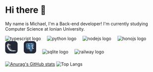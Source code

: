 # Hi there 👋

My name is Michael, I'm a Back-end developer! I'm currently studying Computer Science at Ionian University.

<div align="left">
  <img src="https://skillicons.dev/icons?i=ts" height="40" alt="typescript logo"  />
  <img width="12" />
  <img src="https://skillicons.dev/icons?i=py" height="40" alt="python logo"  />
  <img width="12" />
  <img src="https://skillicons.dev/icons?i=nodejs" height="40" alt="nodejs logo"  />
  <img width="12" />
  <img src="https://avatars.githubusercontent.com/u/98495527?s=200&v=4" height="40" alt="honojs logo"  />
  <img width="12" />
  <img src="https://github.com/tandpfun/skill-icons/raw/main/icons/Flask-Dark.svg" height="40" alt="flask logo"  />
  <img width="12" />
  <img src="https://github.com/tandpfun/skill-icons/raw/main/icons/PostgreSQL-Dark.svg" height="40" alt="postgresql logo"  />
  <img width="12" />
  <img src="https://cdn.jsdelivr.net/gh/devicons/devicon/icons/sqlite/sqlite-original.svg" height="40" alt="sqlite logo"  />
  <img width="12" />
  <img src="https://avatars.githubusercontent.com/u/66716858?s=200&v=4" height="40" alt="railway logo"  />
</div>

###

[![Anurag's GitHub stats](https://github-readme-stats.vercel.app/api?username=maikkundev&theme=transparent)](https://github.com/anuraghazra/github-readme-stats) 
![Top Langs](https://github-readme-stats.vercel.app/api/top-langs/?username=maikkundev&layout=compact&theme=transparent)

